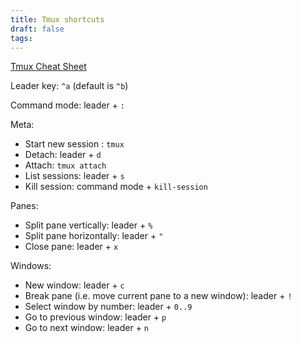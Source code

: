 ```yaml
---
title: Tmux shortcuts
draft: false
tags:
---
```

 [Tmux Cheat Sheet](https://tmuxcheatsheet.com/)

Leader key: `^a`  (default is `^b`)

Command mode: leader + `:`

Meta:
* Start new session : `tmux`
* Detach: leader + `d`
* Attach: `tmux attach`
* List sessions: leader + `s`
* Kill session: command mode + `kill-session`

Panes:
* Split pane vertically: leader + `%`
* Split pane horizontally: leader + `"`
* Close pane: leader + `x`

Windows:
* New window: leader + `c`
* Break pane (i.e. move current pane to a new window): leader + `!`
* Select window by number: leader + `0..9`
* Go to previous window: leader + `p`
* Go to next window: leader + `n`
